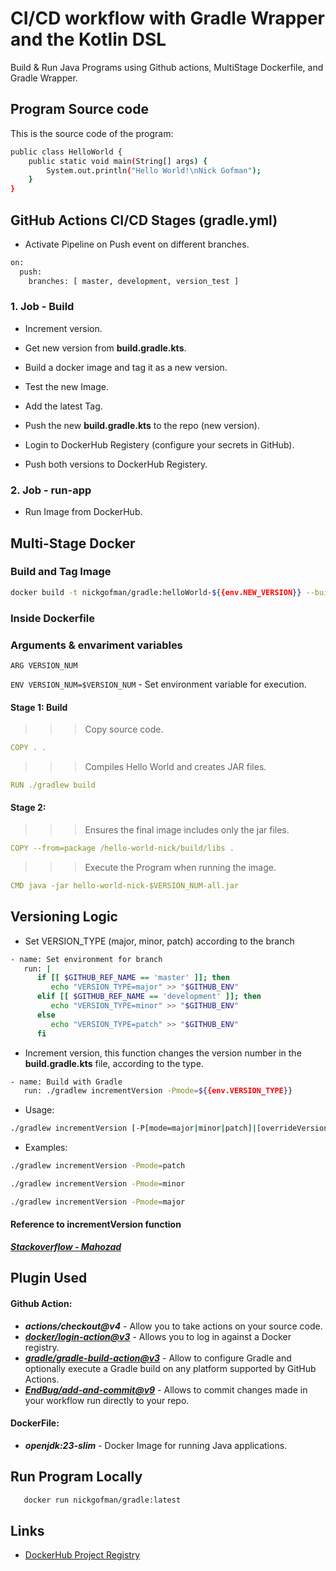 # CI/CD workflow with Gradle Wrapper and the Kotlin DSL


Build & Run Java Programs using Github actions, MultiStage Dockerfile, and Gradle Wrapper.



## Program Source code
This is the source code of the program:
```bash
public class HelloWorld {
    public static void main(String[] args) {
        System.out.println("Hello World!\nNick Gofman");
    }
}
```


## GitHub Actions CI/CD Stages (gradle.yml)
- Activate Pipeline on Push event on different branches.

```bash
on:
  push:
    branches: [ master, development, version_test ]

```

###  1. Job - Build
- Increment version.

- Get new version from **build.gradle.kts**.
- Build a docker image and tag it as a new version.
- Test the new Image.
- Add the latest Tag.
- Push the new **build.gradle.kts** to the repo (new version). 
- Login to DockerHub Registery (configure your secrets in GitHub).
- Push both versions to DockerHub Registery.

###  2. Job - run-app
- Run Image from DockerHub.



## Multi-Stage Docker

### Build and Tag Image
```bash
docker build -t nickgofman/gradle:helloWorld-${{env.NEW_VERSION}} --build-arg="VERSION_NUM=${{env.NEW_VERSION}}" .

```
### Inside Dockerfile
### Arguments & envariment variables
  

  `ARG VERSION_NUM`

  `ENV VERSION_NUM=$VERSION_NUM` - Set environment variable for execution.

#### Stage 1: Build 

>>> Copy source code.
```yml
COPY . .

```

>>> Compiles Hello World and creates JAR files.
```yml
RUN ./gradlew build

```

#### Stage 2:
>>> Ensures the final image includes only the jar files.
> 
```yml
COPY --from=package /hello-world-nick/build/libs .

```
>>> Execute the Program when running the image.
>
```yml
CMD java -jar hello-world-nick-$VERSION_NUM-all.jar

```

## Versioning  Logic
- Set VERSION_TYPE (major, minor, patch) according to the branch

```bash
- name: Set environment for branch
   run: |
      if [[ $GITHUB_REF_NAME == 'master' ]]; then
         echo "VERSION_TYPE=major" >> "$GITHUB_ENV"
      elif [[ $GITHUB_REF_NAME == 'development' ]]; then
         echo "VERSION_TYPE=minor" >> "$GITHUB_ENV"
      else
         echo "VERSION_TYPE=patch" >> "$GITHUB_ENV"
      fi
```

- Increment version, this function changes the version number in the **build.gradle.kts** file, according to the type. 
```bash
- name: Build with Gradle
   run: ./gradlew incrementVersion -Pmode=${{env.VERSION_TYPE}}
```

 - Usage:
```bash
./gradlew incrementVersion [-P[mode=major|minor|patch]|[overrideVersion=x]]
```


 - Examples:
```bash
./gradlew incrementVersion -Pmode=patch

./gradlew incrementVersion -Pmode=minor

./gradlew incrementVersion -Pmode=major

```

#### Reference to incrementVersion function


***[Stackoverflow - Mahozad
](https://stackoverflow.com/questions/39824574/version-increment-using-gradle-task)***


## Plugin Used
  #### Github Action:
   -  ***actions/checkout@v4*** - Allow you to take actions on your source code.
   -  ***[docker/login-action@v3](https://github.com/docker/login-action)*** - Allows you to log in against a Docker registry.
   -  ***[gradle/gradle-build-action@v3](https://github.com/gradle/gradle-build-action)*** - Allow to configure Gradle and optionally execute a Gradle build on any platform supported by GitHub Actions.
   -  ***[EndBug/add-and-commit@v9](https://github.com/EndBug/add-and-commit)*** - Allows to commit changes made in your workflow run directly to your repo.
   
  #### DockerFile:
   -  ***openjdk:23-slim*** - Docker Image for running Java applications.
   

## Run Program Locally

```bash
   docker run nickgofman/gradle:latest
```

## Links

- [DockerHub Project Registry](https://hub.docker.com/repository/docker/nickgofman/gradle/general)

